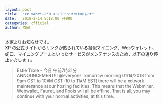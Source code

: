 ```yaml
---
layout: post
title:  "XP Webサービスメンテナンスのお知らせ"
date:   2018-1-14 8:18:00 +0900
categories: official
author: 依田
---  
```

本家よりお知らせです。  
XP の公式サイトからリンクが貼られている擬似マイニング、Webウォレット、蛇口、マイニングプールといったサービスがメンテナンスのため、以下の通り停止いたします。  

> Estie Trixie - 今日 午前7時31分  
> ANNOUNCEMENT!!! @everyone Tomorrow morning 01/14/2018 from 9am CST to 10AM CST  (10 to 11AM EST) there will be a network maintenance at our hosting facilities.  This means that the Webminer, Webwallet, Faucet, and Pools will all be offline. That is all, you may continue with your normal activities, at this time.  

